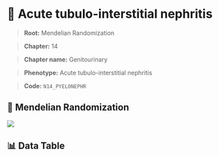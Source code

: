 # 🧪 Acute tubulo-interstitial nephritis

> **Root:** Mendelian Randomization

> **Chapter:** 14  

> **Chapter name:** Genitourinary

> **Phenotype:** Acute tubulo-interstitial nephritis  

> **Code:** `N14_PYELONEPHR`

## 🧬 Mendelian Randomization  

<img src="/MR/Figures/Forward/N14_PYELONEPHR.png"/>

## 📊 Data Table

<CsvTableMRF src="/MR_Data/Forward/N14_PYELONEPHR.csv"/>
